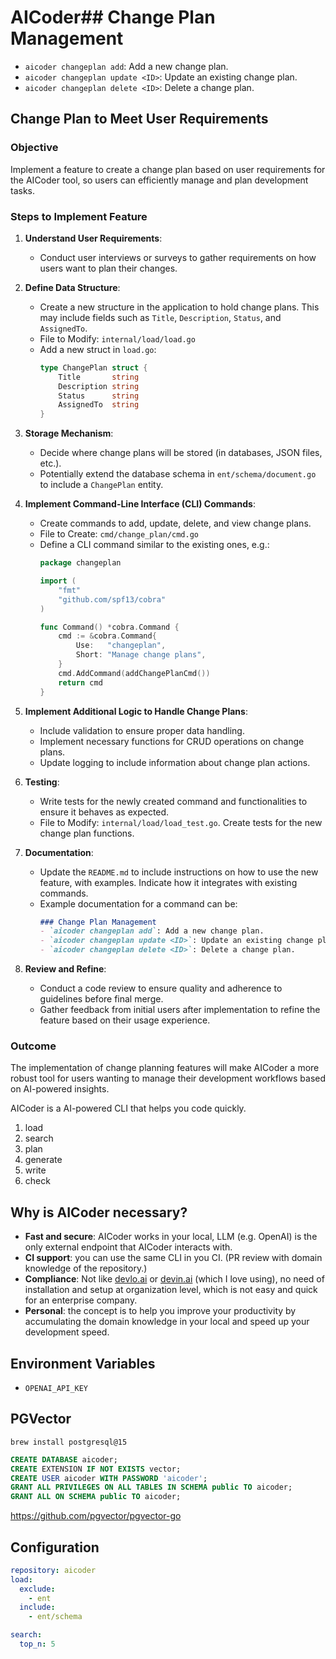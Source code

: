 # AICoder## Change Plan Management
- `aicoder changeplan add`: Add a new change plan.
- `aicoder changeplan update <ID>`: Update an existing change plan.
- `aicoder changeplan delete <ID>`: Delete a change plan.


## Change Plan to Meet User Requirements

### Objective
Implement a feature to create a change plan based on user requirements for the AICoder tool, so users can efficiently manage and plan development tasks.

### Steps to Implement Feature

1. **Understand User Requirements**:
   - Conduct user interviews or surveys to gather requirements on how users want to plan their changes.

2. **Define Data Structure**:
   - Create a new structure in the application to hold change plans. This may include fields such as `Title`, `Description`, `Status`, and `AssignedTo`.
   - File to Modify: `internal/load/load.go`
   - Add a new struct in `load.go`:
     ```go
     type ChangePlan struct {
         Title       string
         Description string
         Status      string
         AssignedTo  string
     }
     ```

3. **Storage Mechanism**:
   - Decide where change plans will be stored (in databases, JSON files, etc.).
   - Potentially extend the database schema in `ent/schema/document.go` to include a `ChangePlan` entity.

4. **Implement Command-Line Interface (CLI) Commands**:
   - Create commands to add, update, delete, and view change plans.
   - File to Create: `cmd/change_plan/cmd.go`
   - Define a CLI command similar to the existing ones, e.g.:
     ```go
     package changeplan

     import (
         "fmt"
         "github.com/spf13/cobra"
     )

     func Command() *cobra.Command {
         cmd := &cobra.Command{
             Use:   "changeplan",
             Short: "Manage change plans",
         }
         cmd.AddCommand(addChangePlanCmd())
         return cmd
     }
     ```

5. **Implement Additional Logic to Handle Change Plans**:
   - Include validation to ensure proper data handling.
   - Implement necessary functions for CRUD operations on change plans.
   - Update logging to include information about change plan actions.

6. **Testing**:
   - Write tests for the newly created command and functionalities to ensure it behaves as expected.
   - File to Modify: `internal/load/load_test.go`. Create tests for the new change plan functions.

7. **Documentation**:
   - Update the `README.md` to include instructions on how to use the new feature, with examples. Indicate how it integrates with existing commands.
   - Example documentation for a command can be:
     ```markdown
     ### Change Plan Management
     - `aicoder changeplan add`: Add a new change plan.
     - `aicoder changeplan update <ID>`: Update an existing change plan.
     - `aicoder changeplan delete <ID>`: Delete a change plan.
     ```

8. **Review and Refine**:
   - Conduct a code review to ensure quality and adherence to guidelines before final merge.
   - Gather feedback from initial users after implementation to refine the feature based on their usage experience.

### Outcome
The implementation of change planning features will make AICoder a more robust tool for users wanting to manage their development workflows based on AI-powered insights.

AICoder is a AI-powered CLI that helps you code quickly.

1. load
1. search
1. plan
1. generate
1. write
1. check

## Why is AICoder necessary?

- **Fast and secure**: AICoder works in your local, LLM (e.g. OpenAI) is the only external endpoint that AICoder interacts with.
- **CI support**: you can use the same CLI in you CI. (PR review with domain knowledge of the repository.)
- **Compliance**: Not like [devlo.ai](https://devlo.ai/) or [devin.ai](https://devin.ai/) (which I love using), no need of installation and setup at organization level, which is not easy and quick for an enterprise company.
- **Personal**: the concept is to help you improve your productivity by accumulating the domain knowledge in your local and speed up your development speed.

## Environment Variables

- `OPENAI_API_KEY`

## PGVector

```
brew install postgresql@15
```

```sql
CREATE DATABASE aicoder;
CREATE EXTENSION IF NOT EXISTS vector;
CREATE USER aicoder WITH PASSWORD 'aicoder';
GRANT ALL PRIVILEGES ON ALL TABLES IN SCHEMA public TO aicoder;
GRANT ALL ON SCHEMA public TO aicoder;
```

https://github.com/pgvector/pgvector-go

## Configuration

```yaml
repository: aicoder
load:
  exclude:
    - ent
  include:
    - ent/schema

search:
  top_n: 5
```